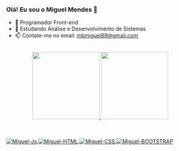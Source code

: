 ### Olá! Eu sou o Miguel Mendes 👋

- 🔭 Programador Front-end
- 🌱 Estudando Análise e Desenvolvimento de Sistemas
- 📫 Contate-me no email: mbmiguel89@gmail.com

##

<div align="center">
  <a href="https://github.com/Miguel1989-hub">
  <img height="180em" width:"48%" src="https://github-readme-stats.vercel.app/api?username=Miguel1989-hub&show_icons=true&theme=dark&include_all_commits=true&count_private=true"/>
  <img height="180em" width:"48%" src="https://github-readme-stats.vercel.app/api/top-langs/?username=Miguel1989-hub&layout=compact&langs_count=7&theme=dark"/>
</div>

##
  
<div style="display: inline_block"><br>
  <img align="center" alt="Miguel-Js"  src="https://img.shields.io/badge/JavaScript-F7DF1E?style=for-the-badge&logo=javascript&logoColor=black">
  <img align="center" alt="Miguel-HTML"  src="https://img.shields.io/badge/HTML5-E34F26?style=for-the-badge&logo=html5&logoColor=white">
  <img align="center" alt="Miguel-CSS"  src="https://img.shields.io/badge/CSS3-1572B6?style=for-the-badge&logo=css3&logoColor=white">
  <img align="center" alt="Miguel-BOOTSTRAP"  src="https://img.shields.io/badge/Bootstrap-563D7C?style=for-the-badge&logo=bootstrap&logoColor=white">
</div>



